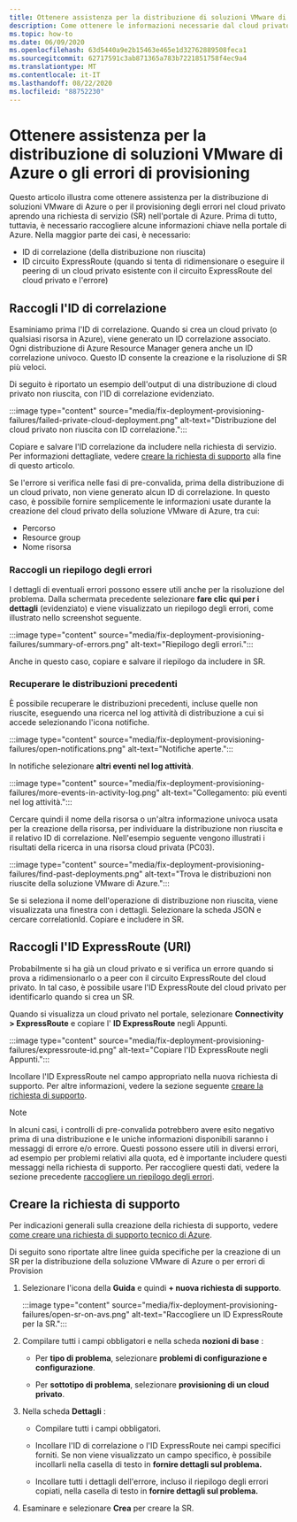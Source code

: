 ```yaml
---
title: Ottenere assistenza per la distribuzione di soluzioni VMware di Azure o gli errori di provisioning
description: Come ottenere le informazioni necessarie dal cloud privato della soluzione VMware di Azure per archiviare una richiesta di servizio per la distribuzione della soluzione VMware di Azure o gli errori di provisioning.
ms.topic: how-to
ms.date: 06/09/2020
ms.openlocfilehash: 63d5440a9e2b15463e465e1d32762889508feca1
ms.sourcegitcommit: 62717591c3ab871365a783b7221851758f4ec9a4
ms.translationtype: MT
ms.contentlocale: it-IT
ms.lasthandoff: 08/22/2020
ms.locfileid: "88752230"
---
```

# <a name="get-help-with-azure-vmware-solution-deployment-or-provisioning-failures"></a>Ottenere assistenza per la distribuzione di soluzioni VMware di Azure o gli errori di provisioning

Questo articolo illustra come ottenere assistenza per la distribuzione di soluzioni VMware di Azure o per il provisioning degli errori nel cloud privato aprendo una richiesta di servizio (SR) nell'portale di Azure. Prima di tutto, tuttavia, è necessario raccogliere alcune informazioni chiave nella portale di Azure. Nella maggior parte dei casi, è necessario:

- ID di correlazione (della distribuzione non riuscita)
- ID circuito ExpressRoute (quando si tenta di ridimensionare o eseguire il peering di un cloud privato esistente con il circuito ExpressRoute del cloud privato e l'errore)

## <a name="collect-the-correlation-id"></a>Raccogli l'ID di correlazione
 
Esaminiamo prima l'ID di correlazione. Quando si crea un cloud privato (o qualsiasi risorsa in Azure), viene generato un ID correlazione associato. Ogni distribuzione di Azure Resource Manager genera anche un ID correlazione univoco. Questo ID consente la creazione e la risoluzione di SR più veloci. 
 
Di seguito è riportato un esempio dell'output di una distribuzione di cloud privato non riuscita, con l'ID di correlazione evidenziato.

:::image type="content" source="media/fix-deployment-provisioning-failures/failed-private-cloud-deployment.png" alt-text="Distribuzione del cloud privato non riuscita con ID correlazione.":::

Copiare e salvare l'ID correlazione da includere nella richiesta di servizio. Per informazioni dettagliate, vedere [creare la richiesta di supporto](#create-your-support-request) alla fine di questo articolo.

Se l'errore si verifica nelle fasi di pre-convalida, prima della distribuzione di un cloud privato, non viene generato alcun ID di correlazione. In questo caso, è possibile fornire semplicemente le informazioni usate durante la creazione del cloud privato della soluzione VMware di Azure, tra cui:

- Percorso
- Resource group
- Nome risorsa
 
### <a name="collect-a-summary-of-errors"></a>Raccogli un riepilogo degli errori

I dettagli di eventuali errori possono essere utili anche per la risoluzione del problema. Dalla schermata precedente selezionare **fare clic qui per i dettagli** (evidenziato) e viene visualizzato un riepilogo degli errori, come illustrato nello screenshot seguente.
 
 :::image type="content" source="media/fix-deployment-provisioning-failures/summary-of-errors.png" alt-text="Riepilogo degli errori.":::

Anche in questo caso, copiare e salvare il riepilogo da includere in SR.
 
### <a name="retrieve-past-deployments"></a>Recuperare le distribuzioni precedenti

È possibile recuperare le distribuzioni precedenti, incluse quelle non riuscite, eseguendo una ricerca nel log attività di distribuzione a cui si accede selezionando l'icona notifiche.

:::image type="content" source="media/fix-deployment-provisioning-failures/open-notifications.png" alt-text="Notifiche aperte.":::

In notifiche selezionare **altri eventi nel log attività**.

:::image type="content" source="media/fix-deployment-provisioning-failures/more-events-in-activity-log.png" alt-text="Collegamento: più eventi nel log attività.":::

Cercare quindi il nome della risorsa o un'altra informazione univoca usata per la creazione della risorsa, per individuare la distribuzione non riuscita e il relativo ID di correlazione. Nell'esempio seguente vengono illustrati i risultati della ricerca in una risorsa cloud privata (PC03).
 
:::image type="content" source="media/fix-deployment-provisioning-failures/find-past-deployments.png" alt-text="Trova le distribuzioni non riuscite della soluzione VMware di Azure.":::
 
Se si seleziona il nome dell'operazione di distribuzione non riuscita, viene visualizzata una finestra con i dettagli. Selezionare la scheda JSON e cercare correlationId. Copiare e includere in SR. 
 
## <a name="collect-the-expressroute-id-uri"></a>Raccogli l'ID ExpressRoute (URI)
 
Probabilmente si ha già un cloud privato e si verifica un errore quando si prova a ridimensionarlo o a peer con il circuito ExpressRoute del cloud privato. In tal caso, è possibile usare l'ID ExpressRoute del cloud privato per identificarlo quando si crea un SR.

Quando si visualizza un cloud privato nel portale, selezionare **Connectivity > ExpressRoute** e copiare l' **ID ExpressRoute** negli Appunti.
 
:::image type="content" source="media/fix-deployment-provisioning-failures/expressroute-id.png" alt-text="Copiare l'ID ExpressRoute negli Appunti."::: 
 
Incollare l'ID ExpressRoute nel campo appropriato nella nuova richiesta di supporto. Per altre informazioni, vedere la sezione seguente [creare la richiesta di supporto](#create-your-support-request).
 
> [!NOTE]
> In alcuni casi, i controlli di pre-convalida potrebbero avere esito negativo prima di una distribuzione e le uniche informazioni disponibili saranno i messaggi di errore e/o errore. Questi possono essere utili in diversi errori, ad esempio per problemi relativi alla quota, ed è importante includere questi messaggi nella richiesta di supporto. Per raccogliere questi dati, vedere la sezione precedente [raccogliere un riepilogo degli errori](#collect-a-summary-of-errors).

## <a name="create-your-support-request"></a>Creare la richiesta di supporto

Per indicazioni generali sulla creazione della richiesta di supporto, vedere [come creare una richiesta di supporto tecnico di Azure](../azure-portal/supportability/how-to-create-azure-support-request.md). 

Di seguito sono riportate altre linee guida specifiche per la creazione di un SR per la distribuzione della soluzione VMware di Azure o per errori di Provision

1. Selezionare l'icona della **Guida** e quindi **+ nuova richiesta di supporto**.

    :::image type="content" source="media/fix-deployment-provisioning-failures/open-sr-on-avs.png" alt-text="Raccogliere un ID ExpressRoute per la SR.":::

2. Compilare tutti i campi obbligatori e nella scheda **nozioni di base** :

    - Per **tipo di problema**, selezionare **problemi di configurazione e configurazione**.

    - Per **sottotipo di problema**, selezionare **provisioning di un cloud privato**.

3. Nella scheda **Dettagli** :

    - Compilare tutti i campi obbligatori.

    - Incollare l'ID di correlazione o l'ID ExpressRoute nei campi specifici forniti. Se non viene visualizzato un campo specifico, è possibile incollarli nella casella di testo in **fornire dettagli sul problema.**

    - Incollare tutti i dettagli dell'errore, incluso il riepilogo degli errori copiati, nella casella di testo in **fornire dettagli sul problema.**

4. Esaminare e selezionare **Crea** per creare la SR.
